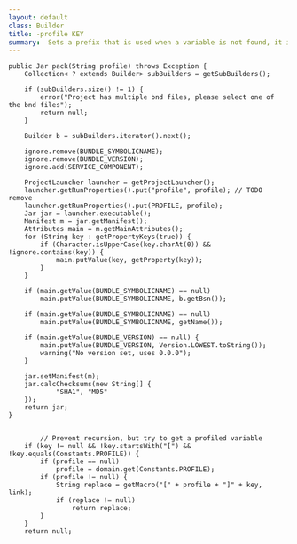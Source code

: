 ```yaml
---
layout: default
class: Builder
title: -profile KEY   
summary:  Sets a prefix that is used when a variable is not found, it is then re-searched under "[<profile>]<key>". 
---
```


	public Jar pack(String profile) throws Exception {
		Collection< ? extends Builder> subBuilders = getSubBuilders();

		if (subBuilders.size() != 1) {
			error("Project has multiple bnd files, please select one of the bnd files");
			return null;
		}

		Builder b = subBuilders.iterator().next();

		ignore.remove(BUNDLE_SYMBOLICNAME);
		ignore.remove(BUNDLE_VERSION);
		ignore.add(SERVICE_COMPONENT);

		ProjectLauncher launcher = getProjectLauncher();
		launcher.getRunProperties().put("profile", profile); // TODO remove
		launcher.getRunProperties().put(PROFILE, profile);
		Jar jar = launcher.executable();
		Manifest m = jar.getManifest();
		Attributes main = m.getMainAttributes();
		for (String key : getPropertyKeys(true)) {
			if (Character.isUpperCase(key.charAt(0)) && !ignore.contains(key)) {
				main.putValue(key, getProperty(key));
			}
		}

		if (main.getValue(BUNDLE_SYMBOLICNAME) == null)
			main.putValue(BUNDLE_SYMBOLICNAME, b.getBsn());

		if (main.getValue(BUNDLE_SYMBOLICNAME) == null)
			main.putValue(BUNDLE_SYMBOLICNAME, getName());

		if (main.getValue(BUNDLE_VERSION) == null) {
			main.putValue(BUNDLE_VERSION, Version.LOWEST.toString());
			warning("No version set, uses 0.0.0");
		}

		jar.setManifest(m);
		jar.calcChecksums(new String[] {
				"SHA1", "MD5"
		});
		return jar;
	}

	
			// Prevent recursion, but try to get a profiled variable
		if (key != null && !key.startsWith("[") && !key.equals(Constants.PROFILE)) {
			if (profile == null)
				profile = domain.get(Constants.PROFILE);
			if (profile != null) {
				String replace = getMacro("[" + profile + "]" + key, link);
				if (replace != null)
					return replace;
			}
		}
		return null;
	